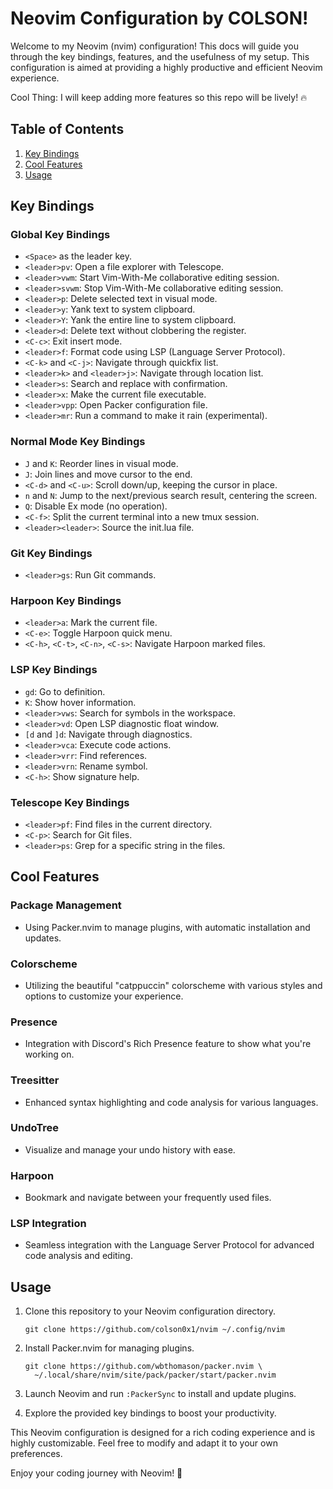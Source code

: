 # Neovim Configuration by COLSON!

Welcome to my Neovim (nvim) configuration! This docs will guide you through the key bindings, features, and the usefulness of my setup. This configuration is aimed at providing a highly productive and efficient Neovim experience.

Cool Thing: I will keep adding more features so this repo will be lively! 🔥

## Table of Contents
1. [Key Bindings](#key-bindings)
2. [Cool Features](#cool-features)
3. [Usage](#usage)

## Key Bindings<a name="key-bindings"></a>

### Global Key Bindings
- `<Space>` as the leader key.
- `<leader>pv`: Open a file explorer with Telescope.
- `<leader>vwm`: Start Vim-With-Me collaborative editing session.
- `<leader>svwm`: Stop Vim-With-Me collaborative editing session.
- `<leader>p`: Delete selected text in visual mode.
- `<leader>y`: Yank text to system clipboard.
- `<leader>Y`: Yank the entire line to system clipboard.
- `<leader>d`: Delete text without clobbering the register.
- `<C-c>`: Exit insert mode.
- `<leader>f`: Format code using LSP (Language Server Protocol).
- `<C-k>` and `<C-j>`: Navigate through quickfix list.
- `<leader>k>` and `<leader>j>`: Navigate through location list.
- `<leader>s`: Search and replace with confirmation.
- `<leader>x`: Make the current file executable.
- `<leader>vpp`: Open Packer configuration file.
- `<leader>mr`: Run a command to make it rain (experimental).

### Normal Mode Key Bindings
- `J` and `K`: Reorder lines in visual mode.
- `J`: Join lines and move cursor to the end.
- `<C-d>` and `<C-u>`: Scroll down/up, keeping the cursor in place.
- `n` and `N`: Jump to the next/previous search result, centering the screen.
- `Q`: Disable Ex mode (no operation).
- `<C-f>`: Split the current terminal into a new tmux session.
- `<leader><leader>`: Source the init.lua file.

### Git Key Bindings
- `<leader>gs`: Run Git commands.

### Harpoon Key Bindings
- `<leader>a`: Mark the current file.
- `<C-e>`: Toggle Harpoon quick menu.
- `<C-h>`, `<C-t>`, `<C-n>`, `<C-s>`: Navigate Harpoon marked files.

### LSP Key Bindings
- `gd`: Go to definition.
- `K`: Show hover information.
- `<leader>vws`: Search for symbols in the workspace.
- `<leader>vd`: Open LSP diagnostic float window.
- `[d` and `]d`: Navigate through diagnostics.
- `<leader>vca`: Execute code actions.
- `<leader>vrr`: Find references.
- `<leader>vrn`: Rename symbol.
- `<C-h>`: Show signature help.

### Telescope Key Bindings
- `<leader>pf`: Find files in the current directory.
- `<C-p>`: Search for Git files.
- `<leader>ps`: Grep for a specific string in the files.

## Cool Features<a name="cool-features"></a>

### Package Management
- Using Packer.nvim to manage plugins, with automatic installation and updates.

### Colorscheme
- Utilizing the beautiful "catppuccin" colorscheme with various styles and options to customize your experience.

### Presence
- Integration with Discord's Rich Presence feature to show what you're working on.

### Treesitter
- Enhanced syntax highlighting and code analysis for various languages.

### UndoTree
- Visualize and manage your undo history with ease.

### Harpoon
- Bookmark and navigate between your frequently used files.

### LSP Integration
- Seamless integration with the Language Server Protocol for advanced code analysis and editing.

## Usage<a name="usage"></a>

1. Clone this repository to your Neovim configuration directory.
   ```shell
   git clone https://github.com/colson0x1/nvim ~/.config/nvim
   ```

2. Install Packer.nvim for managing plugins.
   ```shell
   git clone https://github.com/wbthomason/packer.nvim \
     ~/.local/share/nvim/site/pack/packer/start/packer.nvim
   ```

3. Launch Neovim and run `:PackerSync` to install and update plugins.

4. Explore the provided key bindings to boost your productivity.

This Neovim configuration is designed for a rich coding experience and is highly customizable. Feel free to modify and adapt it to your own preferences.

Enjoy your coding journey with Neovim! 🚀